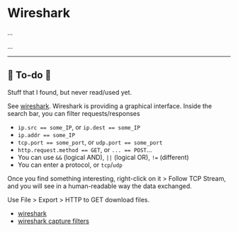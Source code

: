 # Wireshark

<div class="row row-cols-md-2"><div>

...
</div><div>

...
</div></div>

<hr class="sep-both">

## 👻 To-do 👻

Stuff that I found, but never read/used yet.

<div class="row row-cols-md-2"><div>

See [wireshark](https://www.wireshark.org/download.html). Wireshark is providing a graphical interface. Inside the search bar, you can filter requests/responses

* `ip.src == some_IP`, or `ip.dest == some_IP`
* `ip.addr == some_IP`
* `tcp.port == some_port`, or `udp.port == some_port`
* `http.request.method == GET`, or `... == POST`...
* You can use `&&` (logical AND), `||` (logical OR), `!=` (different)
* You can enter a protocol, or `tcp`/`udp`

Once you find something interesting, right-click on it > Follow TCP Stream, and you will see in a human-readable way the data exchanged.

Use File > Export > HTTP to GET download files.
</div><div>

* [wireshark](https://unit42.paloaltonetworks.com/wireshark-workshop-videos/)
* [wireshark capture filters](https://gitlab.com/wireshark/wireshark/-/wikis/CaptureFilters)
</div></div>